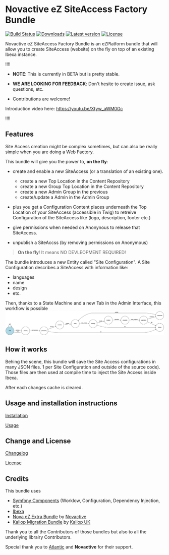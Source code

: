 # Novactive eZ SiteAccess Factory Bundle

[![Build Status](https://img.shields.io/travis/Novactive/NovaeZSiteAccessFactoryBundle.svg?style=flat-square&branch=master)](https://travis-ci.org/Novactive/NovaeZSiteAccessFactoryBundle)
[![Downloads](https://img.shields.io/packagist/dt/novactive/ezsiteaccessfactorybundle.svg?style=flat-square)](https://packagist.org/packages/novactive/ezseobundle)
[![Latest version](https://img.shields.io/github/release/Novactive/NovaeZSiteAccessFactoryBundle.svg?style=flat-square)](https://github.com/Novactive/NovaeZSiteAccessFactoryBundle/releases)
[![License](https://img.shields.io/packagist/l/novactive/ezsiteaccessfactorybundle.svg?style=flat-square)](LICENSE)

Novactive eZ SiteAccess Factory Bundle is an eZPlatform bundle that will allow you to create SiteAccess (website) on 
the fly on top of an existing Ibexa instance.


!!!!

- **NOTE**: This is currently in BETA but is pretty stable.
- **WE ARE LOOKING FOR FEEDBACK**: Don't hesite to create issue, ask questions, etc.

- Contributions are welcome!

Introduction video here: https://youtu.be/Xtyw_aWM0Gc

!!!!


## Features

Site Access creation might be complex sometimes, but can also be really simple when you are doing a Web Factory.

This bundle will give you the power to, **on the fly**:

- create and enable a new SiteAccess (or a translation of an existing one).
    -  create a new Top Location in the Content Repository
    -  create a new Group Top Location in the Content Repository
    -  create a new Admin Group in the previous
    -  create/update a Admin in the Admin Group
    
- plus you get a Configuration Content places underneath the Top Location of your SiteAccess (accessible in Twig) to 
  retreive Configuration of the SiteAccess like (logo, description, footer etc.)    
        
- give permissions when needed on Anonynous to release that SiteAccess.
- unpublish a SiteAccss (by removing permissions on Anonymous)

> **On the fly**! It means NO DEVLEOPMENT REQUIRED!
 
The bundle introduces a new Entity called  "Site Configuration". A Site Configuration describes a SiteAccess with 
information like:
- languages
- name
- design
- etc.

Then, thanks to a State Machine and a new Tab in the Admin Interface, this workflow is possible
![Site Configuration Workflow](documentation/export/site_configuration.png "Site Configuration Workflow")


## How it works

Behing the scene, this bundle will save the Site Access configurations in many JSON files. 1 per Site Configuration and 
outside of the source code). Those files are then used at compile time to inject the Site Access inside Ibexa.

After each changes cache is cleared.

## Usage and installation instructions

[Installation](documentation/INSTALL.md)

[Usage](documentation/USAGE.md)

Change and License
------------------

[Changelog](documentation/CHANGELOG.md)

[License](LICENSE)

Credits
-------

This bundle uses

- [Symfony Components](https://symfony.com) (Worklow, Configuration, Dependency Injection, etc.)
- [Ibexa](https://ibexa.co)
- [Nova eZ Extra Bundle](https://github.com/Novactive/NovaeZExtraBundle) by [Novactive](https://www.novactive.us)
- [Kaliop Migration Bundle](https://github.com/kaliop-uk/ezmigrationbundle) by [Kaliop UK](https://www.kaliop.co.uk/)

Thank you to all the Contributors of those bundles but also to all the underlying librairy Contributors.

Special thank you to [Atlantic](https://atlantic.fr) and **Novactive** for their support.
